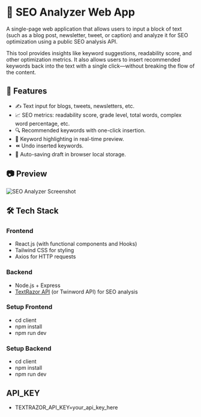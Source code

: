 # 🧠 SEO Analyzer Web App

A single-page web application that allows users to input a block of text (such as a blog post, newsletter, tweet, or caption) and analyze it for SEO optimization using a public SEO analysis API.

This tool provides insights like keyword suggestions, readability score, and other optimization metrics. It also allows users to insert recommended keywords back into the text with a single click—without breaking the flow of the content.

## 🚀 Features

- ✍️ Text input for blogs, tweets, newsletters, etc.
- 📈 SEO metrics: readability score, grade level, total words, complex word percentage, etc.
- 🔍 Recommended keywords with one-click insertion.
- 📎 Keyword highlighting in real-time preview.
- ⏪ Undo inserted keywords.
- 💾 Auto-saving draft in browser local storage.

## 📷 Preview

![SEO Analyzer Screenshot](preview.png) <!-- Add an actual screenshot named preview.png -->

## 🛠️ Tech Stack

### Frontend
- React.js (with functional components and Hooks)
- Tailwind CSS for styling
- Axios for HTTP requests

### Backend
- Node.js + Express
- [TextRazor API](https://www.textrazor.com/) (or Twinword API) for SEO analysis

### Setup Frontend
- cd client
- npm install
- npm run dev

### Setup Backend
- cd client
- npm install
- npm run dev

## API_KEY
- TEXTRAZOR_API_KEY=your_api_key_here
